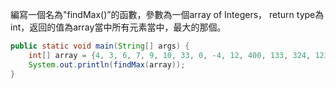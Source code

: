 編寫一個名為"findMax()”的函數，參數為一個array of Integers，
return type為int，返回的值為array當中所有元素當中，最大的那個。

```java
public static void main(String[] args) {
    int[] array = {4, 3, 6, 7, 9, 10, 33, 0, -4, 12, 400, 133, 324, 1234231, 12334};
    System.out.println(findMax(array));
}


```
